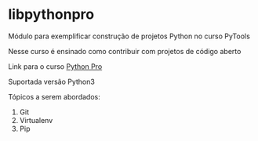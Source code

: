 # libpythonpro
Módulo para exemplificar construção de projetos Python no curso PyTools

Nesse curso é ensinado como contribuir com projetos de código aberto

Link para o curso [Python Pro](https://www.python.pro.br/)

Suportada versão Python3

Tópicos a serem abordados:
 1. Git
 2. Virtualenv
 3. Pip

 